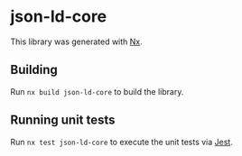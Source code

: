 # json-ld-core

This library was generated with [Nx](https://nx.dev).

## Building

Run `nx build json-ld-core` to build the library.

## Running unit tests

Run `nx test json-ld-core` to execute the unit tests via [Jest](https://jestjs.io).
